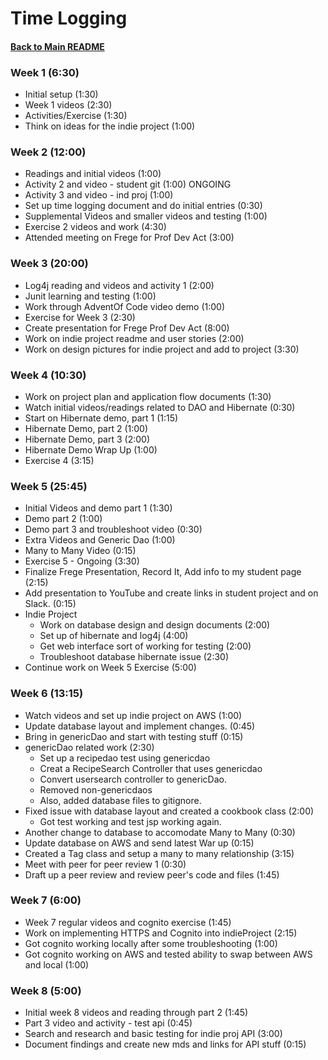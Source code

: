 # Time Logging
#### [Back to Main README](README.md)

### Week 1 (6:30)
- Initial setup (1:30)
- Week 1 videos (2:30)
- Activities/Exercise (1:30)
- Think on ideas for the indie project (1:00)

### Week 2 (12:00)
- Readings and initial videos (1:00)
- Activity 2 and video - student git (1:00) ONGOING
- Activity 3 and video - ind proj (1:00)
- Set up time logging document and do initial entries (0:30)
- Supplemental Videos and smaller videos and testing (1:00)
- Exercise 2 videos and work (4:30)
- Attended meeting on Frege for Prof Dev Act (3:00)

### Week 3 (20:00)
- Log4j reading and videos and activity 1 (2:00)
- Junit learning and testing (1:00)
- Work through AdventOf Code video demo (1:00)
- Exercise for Week 3 (2:30)
- Create presentation for Frege Prof Dev Act (8:00)
- Work on indie project readme and user stories (2:00)
- Work on design pictures for indie project and add to project (3:30)

### Week 4 (10:30)
- Work on project plan and application flow documents (1:30)
- Watch initial videos/readings related to DAO and Hibernate (0:30)
- Start on Hibernate demo, part 1 (1:15)
- Hibernate Demo, part 2 (1:00)
- Hibernate Demo, part 3 (2:00)
- Hibernate Demo Wrap Up (1:00)
- Exercise 4 (3:15)

### Week 5 (25:45)
- Initial Videos and demo part 1 (1:30)
- Demo part 2 (1:00)
- Demo part 3 and troubleshoot video (0:30)
- Extra Videos and Generic Dao (1:00)
- Many to Many Video (0:15)
- Exercise 5 - Ongoing (3:30)
- Finalize Frege Presentation, Record It, Add info to my student page (2:15)
- Add presentation to YouTube and create links in student project and on Slack. (0:15)
- Indie Project
  - Work on database design and design documents (2:00)
  - Set up of hibernate and log4j (4:00)
  - Get web interface sort of working for testing (2:00)
  - Troubleshoot database hibernate issue (2:30)
- Continue work on Week 5 Exercise (5:00)

### Week 6 (13:15)
- Watch videos and set up indie project on AWS (1:00)
- Update database layout and implement changes. (0:45)
- Bring in genericDao and start with testing stuff (0:15)
- genericDao related work (2:30)
  - Set up a recipedao test using genericdao
  - Creat a RecipeSearch Controller that uses genericdao
  - Convert usersearch controller to genericDao.
  - Removed non-genericdaos
  - Also, added database files to gitignore.
- Fixed issue with database layout and created a cookbook class (2:00)
  - Got test working and test jsp working again.
- Another change to database to accomodate Many to Many (0:30)
- Update database on AWS and send latest War up (0:15)
- Created a Tag class and setup a many to many relationship (3:15)
- Meet with peer for peer review 1 (0:30)
- Draft up a peer review and review peer's code and files (1:45)

### Week 7 (6:00)
- Week 7 regular videos and cognito exercise (1:45)
- Work on implementing HTTPS and Cognito into indieProject (2:15)
- Got cognito working locally after some troubleshooting (1:00)
- Got cognito working on AWS and tested ability to swap between AWS and local (1:00)

### Week 8 (5:00)
- Initial week 8 videos and reading through part 2 (1:45)
- Part 3 video and activity - test api (0:45)
- Search and research and basic testing for indie proj API (3:00)
- Document findings and create new mds and links for API stuff (0:15)

